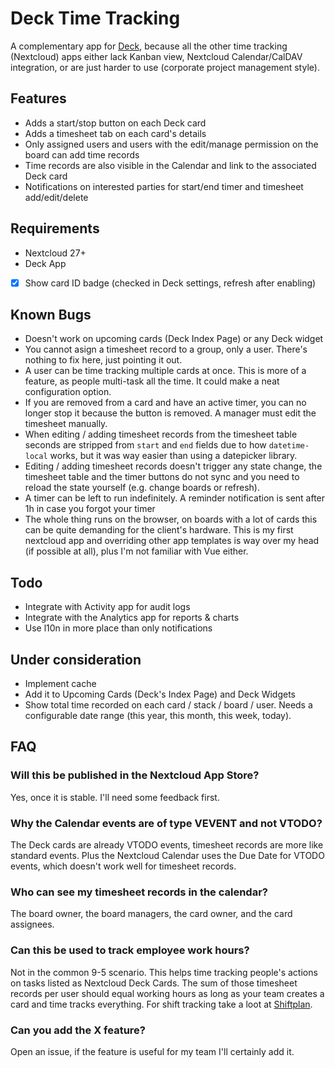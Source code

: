 # Deck Time Tracking

A complementary app for [Deck](https://github.com/nextcloud/deck), because all the other time tracking (Nextcloud) apps either lack Kanban view, Nextcloud Calendar/CalDAV integration, or are just harder to use (corporate project management style).

## Features

- Adds a start/stop button on each Deck card
- Adds a timesheet tab on each card's details
- Only assigned users and users with the edit/manage permission on the board can add time records
- Time records are also visible in the Calendar and link to the associated Deck card
- Notifications on interested parties for start/end timer and timesheet add/edit/delete

## Requirements

- Nextcloud 27+
- Deck App
- [x] Show card ID badge (checked in Deck settings, refresh after enabling)

## Known Bugs

- Doesn't work on upcoming cards (Deck Index Page) or any Deck widget
- You cannot asign a timesheet record to a group, only a user. There's nothing to fix here, just pointing it out.
- A user can be time tracking multiple cards at once. This is more of a feature, as people multi-task all the time. It could make a neat configuration option.
- If you are removed from a card and have an active timer, you can no longer stop it because the button is removed. A manager must edit the timesheet manually.
- When editing / adding timesheet records from the timesheet table seconds are stripped from `start` and `end` fields due to how `datetime-local` works, but it was way easier than using a datepicker library.
- Editing / adding timesheet records doesn't trigger any state change, the timesheet table and the timer buttons do not sync and you need to reload the state yourself (e.g. change boards or refresh).
- A timer can be left to run indefinitely. A reminder notification is sent after 1h in case you forgot your timer
- The whole thing runs on the browser, on boards with a lot of cards this can be quite demanding for the client's hardware. This is my first nextcloud app and overriding other app templates is way over my head (if possible at all), plus I'm not familiar with Vue either.

## Todo

- Integrate with Activity app for audit logs
- Integrate with the Analytics app for reports & charts
- Use l10n in more place than only notifications

## Under consideration

- Implement cache
- Add it to Upcoming Cards (Deck's Index Page) and Deck Widgets
- Show total time recorded on each card / stack / board / user. Needs a configurable date range (this year, this month, this week, today).

## FAQ

### Will this be published in the Nextcloud App Store?

Yes, once it is stable. I'll need some feedback first.

### Why the Calendar events are of type VEVENT and not VTODO?

The Deck cards are already VTODO events, timesheet records are more like standard events. Plus the Nextcloud Calendar uses the Due Date for VTODO events, which doesn't work well for timesheet records.

### Who can see my timesheet records in the calendar?

The board owner, the board managers, the card owner, and the card assignees.

### Can this be used to track employee work hours?

Not in the common 9-5 scenario. This helps time tracking people's actions on tasks listed as Nextcloud Deck Cards. The sum of those timesheet records per user should equal working hours as long as your team creates a card and time tracks everything. For shift tracking take a loot at [Shiftplan](https://apps.nextcloud.com/apps/shifts).

### Can you add the X feature?

Open an issue, if the feature is useful for my team I'll certainly add it.